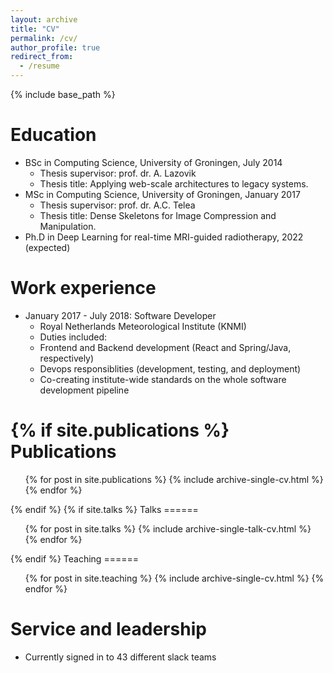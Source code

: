 ```yaml
---
layout: archive
title: "CV"
permalink: /cv/
author_profile: true
redirect_from:
  - /resume
---
```


{% include base_path %}

Education
======
* BSc in Computing Science, University of Groningen, July 2014
  * Thesis supervisor: prof. dr. A. Lazovik
  * Thesis title: Applying web-scale architectures to legacy systems. 
* MSc in Computing Science, University of Groningen, January 2017
  * Thesis supervisor: prof. dr. A.C. Telea
  * Thesis title: Dense Skeletons for Image Compression and Manipulation.
* Ph.D in Deep Learning for real-time MRI-guided radiotherapy, 2022 (expected)

Work experience
======
* January 2017 - July 2018: Software Developer
  * Royal Netherlands Meteorological Institute (KNMI)
  * Duties included: 
   * Frontend and Backend development (React and Spring/Java, respectively)
   * Devops responsiblities (development, testing, and deployment)
   * Co-creating institute-wide standards on the whole software development pipeline
  
{% if site.publications %}
Publications
======
  <ul>{% for post in site.publications %}
    {% include archive-single-cv.html %}
  {% endfor %}</ul>
{% endif %}
{% if site.talks %}
Talks
======
  <ul>{% for post in site.talks %}
    {% include archive-single-talk-cv.html %}
  {% endfor %}</ul>
{% endif %}
Teaching
======
  <ul>{% for post in site.teaching %}
    {% include archive-single-cv.html %}
  {% endfor %}</ul>
  
Service and leadership
======
* Currently signed in to 43 different slack teams

